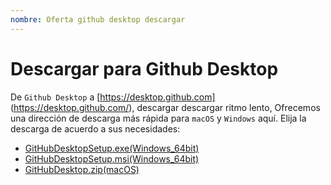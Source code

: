 ```yaml
---
nombre: Oferta github desktop descargar
---
```


# Descargar para Github Desktop
De `Github Desktop` a [https://desktop.github.com] (https://desktop.github.com/), descargar descargar ritmo lento, Ofrecemos una dirección de descarga más rápida para `macOS` y `Windows` aquí. Elija la descarga de acuerdo a sus necesidades:

+ <a href="https://www.gitclone.com/download/GitHubDesktopSetup.exe">GitHubDesktopSetup.exe(Windows_64bit)</a>
+ <a href="https://www.gitclone.com/download/GitHubDesktopSetup.msi">GitHubDesktopSetup.msi(Windows_64bit)</a>
+ <a href="https://www.gitclone.com/download/GitHubDesktop.zip">GitHubDesktop.zip(macOS)</a>
